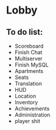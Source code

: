 # Lobby

## To do list:
- Scoreboard
- Finish Chat
- Multiserver
- Finish MySQL
- Apartments
- Seats
- Translation
- HUD
- Location
- Inventory
- Achievements
- Administration
- player shit
